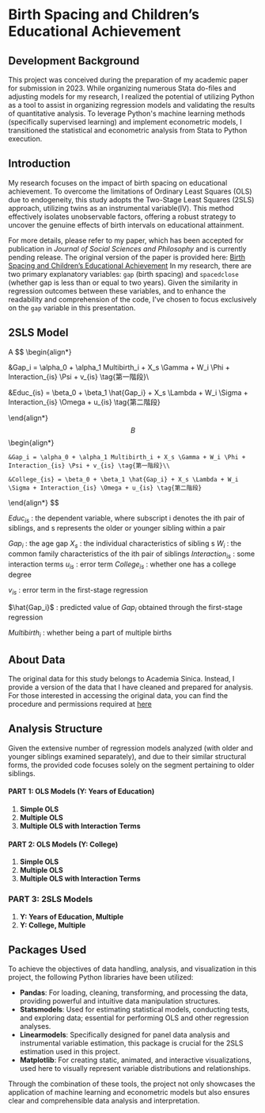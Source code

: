 # Birth Spacing and Children’s Educational Achievement

## Development Background

This project was conceived during the preparation of my academic paper for submission in 2023. While organizing numerous Stata do-files and adjusting models for my research, I realized the potential of utilizing Python as a tool to assist in organizing regression models and validating the results of quantitative analysis. To leverage Python's machine learning methods (specifically supervised learning) and implement econometric models, I transitioned the statistical and econometric analysis from Stata to Python execution.

## Introduction

My research focuses on the impact of birth spacing on educational achievement. To overcome the limitations of Ordinary Least Squares (OLS) due to endogeneity, this study adopts the Two-Stage Least Squares (2SLS) approach, utilizing twins as an instrumental variable(IV). This method effectively isolates unobservable factors, offering a robust strategy to uncover the genuine effects of birth intervals on educational attainment. 

For more details, please refer to my paper, which has been accepted for publication in *Journal of Social Sciences and Philosophy* and is currently pending release. The original version of the paper is provided here: [Birth Spacing and Children’s Educational Achievement](https://drive.google.com/file/d/1kTNJ33ZTdj0Zj6vdMKC4sJSGzak1uHRs/view?usp=sharing)
In my research, there are two primary explanatory variables: `gap` (birth spacing) and `spacedclose` (whether gap is less than or equal to two years). Given the similarity in regression outcomes between these variables, and to enhance the readability and comprehension of the code, I've chosen to focus exclusively on the `gap` variable in this presentation.

## 2SLS Model

A
$$
\begin{align*}

&Gap_i = \alpha_0 + \alpha_1 Multibirth_i + X_s \Gamma + W_i \Phi + Interaction_{is} \Psi + v_{is} \tag{第一階段}\\

&Educ_{is} = \beta_0 + \beta_1 \hat{Gap_i} + X_s \Lambda + W_i \Sigma + Interaction_{is} \Omega + u_{is} \tag{第二階段}

\end{align*}
$$
B
$$
\begin{align*}

    &Gap_i = \alpha_0 + \alpha_1 Multibirth_i + X_s \Gamma + W_i \Phi + Interaction_{is} \Psi + v_{is} \tag{第一階段}\\

    &College_{is} = \beta_0 + \beta_1 \hat{Gap_i} + X_s \Lambda + W_i \Sigma + Interaction_{is} \Omega + u_{is} \tag{第二階段}

\end{align*}
$$

$Educ_{is}$ : the dependent variable, where subscript i denotes the ith pair of siblings, and s represents the older or younger sibling within a pair

$Gap_i$ : the age gap
$X_s$ : the individual characteristics of sibling s
$W_i$ : the common family characteristics of the ith pair of siblings
$Interaction_{is}$ : some interaction terms
$u_{is}$ : error term
$College_{is}$ : whether one has a college degree

$v_{is}$ : error term in the first-stage regression

$\hat{Gap_i}$ : predicted value of ${Gap_i}$ obtained through the first-stage regression

${Multibirth_i}$ : whether being a part of multiple births


## About Data

The original data for this study belongs to Academia Sinica. Instead, I provide a version of the data that I have cleaned and prepared for analysis. For those interested in accessing the original data, you can find the procedure and permissions required at [here](https://srda.sinica.edu.tw/browsingbydatatype_result.php?category=surveymethod&type=2&csid=5)


## Analysis Structure

Given the extensive number of regression models analyzed (with older and younger siblings examined separately), and due to their similar structural forms, the provided code focuses solely on the segment pertaining to older siblings.

#### PART 1: OLS Models (Y: Years of Education)

1. **Simple OLS** 
2. **Multiple OLS**
3. **Multiple OLS with Interaction Terms** 

#### PART 2: OLS Models (Y: College)

1. **Simple OLS** 
2. **Multiple OLS**
3. **Multiple OLS with Interaction Terms** 

### PART 3: 2SLS Models

1. **Y: Years of Education, Multiple** 
2. **Y: College, Multiple** 

## Packages Used

To achieve the objectives of data handling, analysis, and visualization in this project, the following Python libraries have been utilized:

- **Pandas**: For loading, cleaning, transforming, and processing the data, providing powerful and intuitive data manipulation structures.
- **Statsmodels**: Used for estimating statistical models, conducting tests, and exploring data; essential for performing OLS and other regression analyses.
- **Linearmodels**: Specifically designed for panel data analysis and instrumental variable estimation, this package is crucial for the 2SLS estimation used in this project.
- **Matplotlib**: For creating static, animated, and interactive visualizations, used here to visually represent variable distributions and relationships.

Through the combination of these tools, the project not only showcases the application of machine learning and econometric models but also ensures clear and comprehensible data analysis and interpretation.
